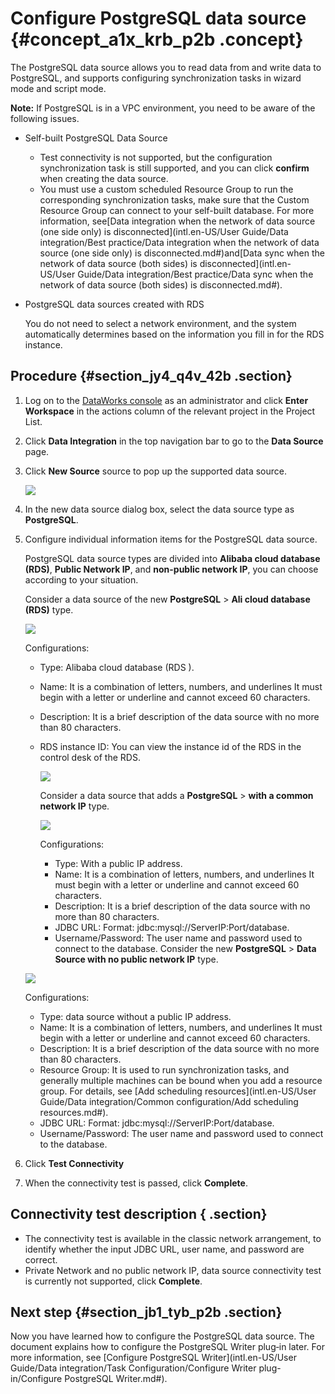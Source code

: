 # Configure PostgreSQL data source {#concept_a1x_krb_p2b .concept}

The PostgreSQL data source allows you to read data from and write data to PostgreSQL, and supports configuring synchronization tasks in wizard mode and script mode.

**Note:** If PostgreSQL is in a VPC environment, you need to be aware of the following issues.

-   Self-built PostgreSQL Data Source
    -   Test connectivity is not supported, but the configuration synchronization task is still supported, and you can click **confirm** when creating the data source.
    -   You must use a custom scheduled Resource Group to run the corresponding synchronization tasks, make sure that the Custom Resource Group can connect to your self-built database. For more information, see[Data integration when the network of data source \(one side only\) is disconnected](intl.en-US/User Guide/Data integration/Best practice/Data integration when the network of data source (one side only) is disconnected.md#)and[Data sync when the network of data source \(both sides\) is disconnected](intl.en-US/User Guide/Data integration/Best practice/Data sync when the network of data source (both sides) is disconnected.md#).
-   PostgreSQL data sources created with RDS

    You do not need to select a network environment, and the system automatically determines based on the information you fill in for the RDS instance.


## Procedure {#section_jy4_q4v_42b .section}

1.  Log on to the [DataWorks console](https://workbench.data.aliyun.com/console) as an administrator and click **Enter Workspace** in the actions column of the relevant project in the Project List.
2.  Click **Data Integration** in the top navigation bar to go to the **Data Source** page.
3.  Click **New Source** source to pop up the supported data source.

    ![](http://static-aliyun-doc.oss-cn-hangzhou.aliyuncs.com/assets/img/16211/15476082737572_en-US.png)

4.  In the new data source dialog box, select the data source type as **PostgreSQL**.
5.  Configure individual information items for the PostgreSQL data source.

    PostgreSQL data source types are divided into **Alibaba cloud database \(RDS\)**, **Public Network IP**, and **non-public network IP**, you can choose according to your situation.

    Consider a data source of the new **PostgreSQL** \> **Ali cloud database \(RDS\)** type.

    ![](http://static-aliyun-doc.oss-cn-hangzhou.aliyuncs.com/assets/img/16211/15476082737581_en-US.png)

    Configurations:

    -   Type: Alibaba cloud database \(RDS \).
    -   Name: It is a combination of letters, numbers, and underlines It must begin with a letter or underline and cannot exceed 60 characters.
    -   Description: It is a brief description of the data source with no more than 80 characters.
    -   RDS instance ID: You can view the instance id of the RDS in the control desk of the RDS.

        ![](http://static-aliyun-doc.oss-cn-hangzhou.aliyuncs.com/assets/img/16211/15476082737582_en-US.png)

        Consider a data source that adds a **PostgreSQL** \> **with a common network IP** type.

        ![](http://static-aliyun-doc.oss-cn-hangzhou.aliyuncs.com/assets/img/16211/15476082737584_en-US.png)

        Configurations:

        -   Type: With a public IP address.
        -   Name: It is a combination of letters, numbers, and underlines It must begin with a letter or underline and cannot exceed 60 characters.
        -   Description: It is a brief description of the data source with no more than 80 characters.
        -   JDBC URL: Format: jdbc:mysql://ServerIP:Port/database.
        -   Username/Password: The user name and password used to connect to the database.
    Consider the new **PostgreSQL** \> **Data Source with no public network IP** type.

    ![](http://static-aliyun-doc.oss-cn-hangzhou.aliyuncs.com/assets/img/16211/15476082737585_en-US.png)

    Configurations:

    -   Type: data source without a public IP address.
    -   Name: It is a combination of letters, numbers, and underlines It must begin with a letter or underline and cannot exceed 60 characters.
    -   Description: It is a brief description of the data source with no more than 80 characters.
    -   Resource Group: It is used to run synchronization tasks, and generally multiple machines can be bound when you add a resource group. For details, see [Add scheduling resources](intl.en-US/User Guide/Data integration/Common configuration/Add scheduling resources.md#).
    -   JDBC URL: Format: jdbc:mysql://ServerIP:Port/database.
    -   Username/Password: The user name and password used to connect to the database.
6.  Click **Test Connectivity**
7.  When the connectivity test is passed, click **Complete**.

## Connectivity test description { .section}

-   The connectivity test is available in the classic network arrangement, to identify whether the input JDBC URL, user name, and password are correct.
-   Private Network and no public network IP, data source connectivity test is currently not supported, click **Complete**.

## Next step {#section_jb1_tyb_p2b .section}

Now you have learned how to configure the PostgreSQL data source. The document explains how to configure the PostgreSQL Writer plug‑in later. For more information, see [Configure PostgreSQL Writer](intl.en-US/User Guide/Data integration/Task Configuration/Configure Writer plug-in/Configure PostgreSQL Writer.md#).


